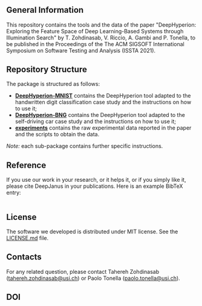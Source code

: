 # 

## General Information ##
This repository contains the tools and the data of the paper "DeepHyperion: Exploring the Feature Space of Deep Learning-Based
Systems through Illumination Search"
 by T. Zohdinasab, V. Riccio, A. Gambi and P. Tonella, to be published in the Proceedings of the The ACM SIGSOFT International Symposium on Software Testing and Analysis (ISSTA 2021).

## Repository Structure ##
The package is structured as follows:

* [__DeepHyperion-MNIST__](/DeepHyperion-MNIST) contains the DeepHyperion tool adapted to the handwritten digit classification case study and the instructions on how to use it;
* [__DeepHyperion-BNG__](/DeepHyperion-BNG) contains the DeepHyperion tool adapted to the self-driving car case study and the instructions on how to use it;
* [__experiments__](/experiments) contains the raw experimental data reported in the paper and the scripts to obtain the data.

_Note:_ each sub-package contains further specific instructions.

## Reference

If you use our work in your research, or it helps it, or if you simply like it, please cite DeepJanus in your publications. 
Here is an example BibTeX entry:

```

```

## License ##
The software we developed is distributed under MIT license. See the [LICENSE.md](/LICENSE) file.

## Contacts

For any related question, please contact Tahereh Zohdinasab ([tahereh.zohdinasab@usi.ch](mailto:tahereh.zohdinasab@usi.ch)) 
or Paolo Tonella ([paolo.tonella@usi.ch](mailto:paolo.tonella@usi.ch)).

## DOI


